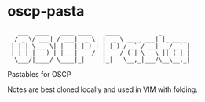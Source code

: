 # oscp-pasta


```
   ___  ____   ____ ____    ____           _        
  / _ \/ ___| / ___|  _ \  |  _ \ __ _ ___| |_ __ _ 
 | | | \___ \| |   | |_) | | |_) / _` / __| __/ _` |
 | |_| |___) | |___|  __/  |  __/ (_| \__ \ || (_| |
  \___/|____/ \____|_|     |_|   \__,_|___/\__\__,_|

```

Pastables for OSCP 

Notes are best cloned locally and used in VIM with folding. 


